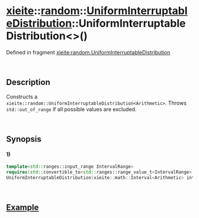 # [xieite](../../../../../../xieite.md)\:\:[random](../../../../../../random.md)\:\:[UniformInterruptableDistribution<Arithmetic>](../../../../uniform_interruptable_distribution.md)\:\:UniformInterruptableDistribution\<\>\(\)
Defined in fragment [xieite:random.UniformInterruptableDistribution](../../../../../../../src/random/uniform_interruptable_distribution.cpp)

&nbsp;

## Description
Constructs a `xieite::random::UniformInterruptableDistribution<Arithmetic>`. Throws `std::out_of_range` if all possible values are excluded.

&nbsp;

## Synopsis
#### 1)
```cpp
template<std::ranges::input_range IntervalRange>
requires(std::convertible_to<std::ranges::range_value_t<IntervalRange>, xieite::math::Interval<Arithmetic>>)
UniformInterruptableDistribution(xieite::math::Interval<Arithmetic> interval, IntervalRange&& interruptions);
```

&nbsp;

## [Example](../../../../uniform_interruptable_distribution.md#Example)
